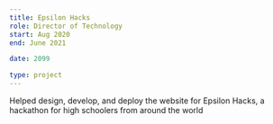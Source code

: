 ```yaml
---
title: Epsilon Hacks
role: Director of Technology
start: Aug 2020
end: June 2021

date: 2099

type: project
---
```


Helped design, develop, and deploy the website for Epsilon Hacks, a hackathon for high schoolers from around the world
